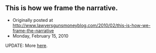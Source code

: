 ## This is how we frame the narrative.

 * Originally posted at http://www.lawyersgunsmoneyblog.com/2010/02/this-is-how-we-frame-the-narrative
 * Monday, February 15, 2010

UPDATE:  More [here](http://lefarkins.blogspot.com/2010/02/weve-plenty-of-hearsay-and-conjecture.html).